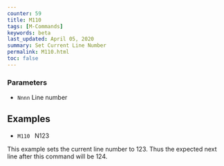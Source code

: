 ```yaml
---
counter: 59
title: M110
tags: [M-Commands] 
keywords: beta 
last_updated: April 05, 2020 
summary: Set Current Line Number 
permalink: M110.html
toc: false 
---
```



### Parameters

* `Nnnn` Line number

## Examples

* ` M110  ` N123

This example sets the current line number to 123. Thus the expected next line after this command will be 124.

